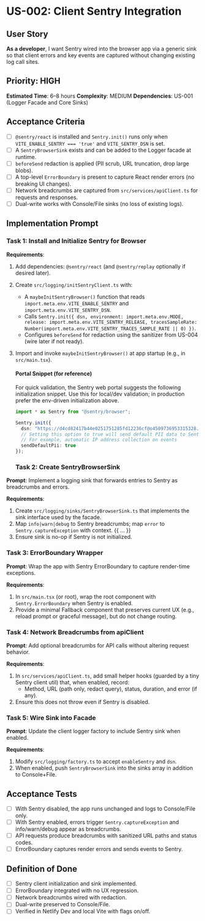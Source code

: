 # US-002: Client Sentry Integration

## User Story
**As a developer**, I want Sentry wired into the browser app via a generic sink so that client errors and key events are captured without changing existing log call sites.

## Priority: HIGH
**Estimated Time**: 6–8 hours
**Complexity**: MEDIUM
**Dependencies**: US-001 (Logger Facade and Core Sinks)

## Acceptance Criteria
- [ ] `@sentry/react` is installed and `Sentry.init()` runs only when `VITE_ENABLE_SENTRY === 'true'` and `VITE_SENTRY_DSN` is set.
- [ ] A `SentryBrowserSink` exists and can be added to the Logger facade at runtime.
- [ ] `beforeSend` redaction is applied (PII scrub, URL truncation, drop large blobs).
- [ ] A top-level `ErrorBoundary` is present to capture React render errors (no breaking UI changes).
- [ ] Network breadcrumbs are captured from `src/services/apiClient.ts` for requests and responses.
- [ ] Dual-write works with Console/File sinks (no loss of existing logs).

## Implementation Prompt

### Task 1: Install and Initialize Sentry for Browser

**Requirements**:
1. Add dependencies: `@sentry/react` (and `@sentry/replay` optionally if desired later).
2. Create `src/logging/initSentryClient.ts` with:
   - A `maybeInitSentryBrowser()` function that reads `import.meta.env.VITE_ENABLE_SENTRY` and `import.meta.env.VITE_SENTRY_DSN`.
   - Calls `Sentry.init({ dsn, environment: import.meta.env.MODE, release: import.meta.env.VITE_SENTRY_RELEASE, tracesSampleRate: Number(import.meta.env.VITE_SENTRY_TRACES_SAMPLE_RATE || 0) })`.
   - Configures `beforeSend` for redaction using the sanitizer from US-004 (wire later if not ready).
3. Import and invoke `maybeInitSentryBrowser()` at app startup (e.g., in `src/main.tsx`).

    #### Portal Snippet (for reference)
    For quick validation, the Sentry web portal suggests the following initialization snippet. Use this for local/dev validation; in production prefer the env-driven initialization above.

    ```ts
    import * as Sentry from "@sentry/browser";

    Sentry.init({
      dsn: "https://d4cd82417b44e0251751285fd12236cf@o4509736953315328.ingest.us.sentry.io/4509736954691584",
      // Setting this option to true will send default PII data to Sentry.
      // For example, automatic IP address collection on events
      sendDefaultPii: true
    });
    ```

    ### Task 2: Create SentryBrowserSink
**Prompt**: Implement a logging sink that forwards entries to Sentry as breadcrumbs and errors.

**Requirements**:
1. Create `src/logging/sinks/SentryBrowserSink.ts` that implements the sink interface used by the facade.
2. Map `info|warn|debug` to Sentry breadcrumbs; map `error` to `Sentry.captureException` with context.
{{ ... }}
4. Ensure sink is no-op if Sentry is not initialized.

### Task 3: ErrorBoundary Wrapper
**Prompt**: Wrap the app with Sentry ErrorBoundary to capture render-time exceptions.

**Requirements**:
1. In `src/main.tsx` (or root), wrap the root component with `Sentry.ErrorBoundary` when Sentry is enabled.
2. Provide a minimal Fallback component that preserves current UX (e.g., reload prompt or graceful message), but do not change routing.

### Task 4: Network Breadcrumbs from apiClient
**Prompt**: Add optional breadcrumbs for API calls without altering request behavior.

**Requirements**:
1. In `src/services/apiClient.ts`, add small helper hooks (guarded by a tiny Sentry client util) that, when enabled, record:
   - Method, URL (path only, redact query), status, duration, and error (if any).
2. Ensure this does not throw even if Sentry is disabled.

### Task 5: Wire Sink into Facade
**Prompt**: Update the client logger factory to include Sentry sink when enabled.

**Requirements**:
1. Modify `src/logging/factory.ts` to accept `enableSentry` and `dsn`.
2. When enabled, push `SentryBrowserSink` into the sinks array in addition to Console+File.

## Acceptance Tests
- [ ] With Sentry disabled, the app runs unchanged and logs to Console/File only.
- [ ] With Sentry enabled, errors trigger `Sentry.captureException` and info/warn/debug appear as breadcrumbs.
- [ ] API requests produce breadcrumbs with sanitized URL paths and status codes.
- [ ] ErrorBoundary captures render errors and sends events to Sentry.

## Definition of Done
- [ ] Sentry client initialization and sink implemented.
- [ ] ErrorBoundary integrated with no UX regression.
- [ ] Network breadcrumbs wired with redaction.
- [ ] Dual-write preserved to Console/File.
- [ ] Verified in Netlify Dev and local Vite with flags on/off.
